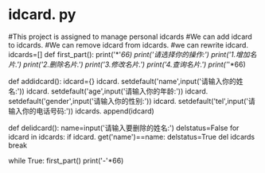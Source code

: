 # idcard. py
#This project is assigned to manage personal idcards
#We can add idcard to idcards. 
#We can remove idcard from idcards. 
#we can rewrite idcard. 
idcards=[]
def first_part():
    print('*'*66)
    print('请选择你的操作:')
    print('1.增加名片.')
    print('2.删除名片.')
    print('3.修改名片.')
    print('4.查询名片.')
    print('*'*66)

def addidcard():
    idcard={}
    idcard. setdefault('name',input('请输入你的姓名:'))
    idcard. setdefault('age',input('请输入你的年龄:'))
    idcard. setdefault('gender',input('请输入你的性别:'))
    idcard. setdefault('tel',input('请输入你的电话号码:'))
    idcards. append(idcard)

def delidcard():
   name=input('请输入要删除的姓名:')
   delstatus=False
   for idcard in idcards:
       if idcard. get('name')==name:
           delstatus=True
           del idcards
           break
           

while True:
    first_part()
    print('-'*66)
